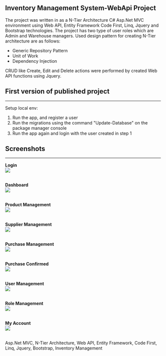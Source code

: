 Inventory Management System-WebApi Project
---

The project was written in as a N-Tier Architecture C# Asp.Net MVC environment using Web API, Entity Framework Code First, Linq, Jquery and Bootstrap technologies. The project has two type of user roles which are Admin and Warehouse managers. Used design pattern for creating N-Tier architecture are as follows:
- Generic Repository Pattern
- Unit of Work
- Dependency Injection

CRUD like Create, Edit and Delete actions were performed by created Web API functions using Jquery.

## First version of published project
---
Setup local env:
1. Run the app, and register a user
2. Run the migrations using the command "Update-Database" on the package manager console
3. Run the app again and login with the user created in step 1

## Screenshots
---

<b>Login</b><br>
<img src="images/Login.PNG" /></br></br>

<b>Dashboard</b><br>
<img src="images/Dashboard.png" /></br></br>

<b>Product Management</b><br>
<img src="images/ProductManagement.png" /></br></br>

<b>Supplier Management</b><br>
<img src="images/SupplierManagement.png" /></br></br>

<b>Purchase Management</b><br>
<img src="images/PurchaseManagement.png" /></br></br>

<b>Purchase Confirmed</b><br>
<img src="images/PurchaseConfirmed.png" /></br></br>

<b>User Management</b><br>
<img src="images/UserManagement.png" /></br></br>

<b>Role Management</b><br>
<img src="images/RoleManagement.png" /></br></br>

<b>My Account</b><br>
<img src="images/MyAccount.png" /></br></br>

Asp.Net MVC, N-Tier Architecture, Web API, Entity Framework, Code First, Linq, Jquery, Bootstrap, Inventory Management
